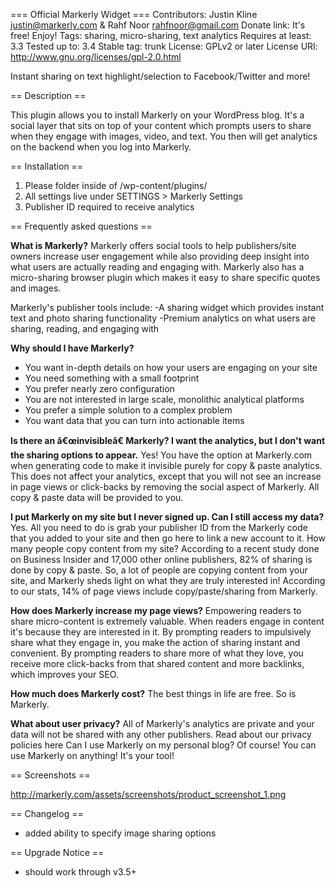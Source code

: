 === Official Markerly Widget ===
Contributors: Justin Kline <justin@markerly.com> & Rahf Noor <rahfnoor@gmail.com>
Donate link: It's free! Enjoy!
Tags: sharing, micro-sharing, text analytics
Requires at least: 3.3
Tested up to: 3.4
Stable tag: trunk
License: GPLv2 or later
License URI: http://www.gnu.org/licenses/gpl-2.0.html

Instant sharing on text highlight/selection to Facebook/Twitter and more!

== Description ==

This plugin allows you to install Markerly on your WordPress blog.  It's a social layer that sits on top of your content which prompts users to share when they engage with images, video, and text.  You then will get analytics on the backend when you log into Markerly. 

== Installation ==

1. Please folder inside of /wp-content/plugins/
2. All settings live under SETTINGS > Markerly Settings
3. Publisher ID required to receive analytics

== Frequently asked questions ==

**What is Markerly?**
Markerly offers social tools to help publishers/site owners increase user engagement while also providing deep insight into what users are actually reading and engaging with. Markerly also has a micro-sharing browser plugin which makes it easy to share specific quotes and images. 

Markerly's publisher tools include: 
-A sharing widget which provides instant text and photo sharing functionality 
-Premium analytics on what users are sharing, reading, and engaging with

**Why should I have Markerly?**
- You want in-depth details on how your users are engaging on your site
- You need something with a small footprint
- You prefer nearly zero configuration
- You are not interested in large scale, monolithic analytical platforms
- You prefer a simple solution to a complex problem
- You want data that you can turn into actionable items

**Is there an â€œinvisibleâ€ Markerly? I want the analytics, but I don't want the sharing options to appear.**
Yes! You have the option at Markerly.com when generating code to make it invisible purely for copy & paste analytics. This does not affect your analytics, except that you will not see an increase in page views or click-backs by removing the social aspect of Markerly. All copy & paste data will be provided to you.

**I put Markerly on my site but I never signed up. Can I still access my data?**
Yes. All you need to do is grab your publisher ID from the Markerly code that you added to your site and then go here to link a new account to it.
How many people copy content from my site?
According to a recent study done on Business Insider and 17,000 other online publishers, 82% of sharing is done by copy & paste. So, a lot of people are copying content from your site, and Markerly sheds light on what they are truly interested in! According to our stats, 14% of page views include copy/paste/sharing from Markerly.

**How does Markerly increase my page views?**
Empowering readers to share micro-content is extremely valuable. When readers engage in content it's because they are interested in it. By prompting readers to impulsively share what they engage in, you make the action of sharing instant and convenient. By prompting readers to share more of what they love, you receive more click-backs from that shared content and more backlinks, which improves your SEO.

**How much does Markerly cost?**
The best things in life are free. So is Markerly.

**What about user privacy?**
All of Markerly's analytics are private and your data will not be shared with any other publishers. Read about our privacy policies here
Can I use Markerly on my personal blog?
Of course! You can use Markerly on anything! It's your tool!


== Screenshots ==

http://markerly.com/assets/screenshots/product_screenshot_1.png

== Changelog == 

- added ability to specify image sharing options

== Upgrade Notice == 

- should work through v3.5+